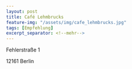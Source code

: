 ```yaml
---
layout: post
title: Café Lehmbrucks
feature-img: "/assets/img/cafe_lehmbrucks.jpg"
tags: [Empfehlung]
excerpt_separator: <!--mehr-->
---
```


Fehlerstraße 1

12161 Berlin
